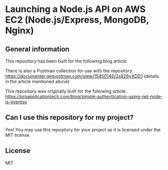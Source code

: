 # Launching a Node.js API on AWS EC2 (Node.js/Express, MongoDB, Nginx)

## General information

This repository has been built for the following blog
article:

There is also a Postman collection for use with the
repository: https://documenter.getpostman.com/view/15450146/2s8Z6yXDD1 (details in the article mentioned above)

This repository was originally built for the following
article: https://proapplicationtech.com/blog/simple-authentication-using-jwt-node-js-express

## Can I use this repository for my project?

Yes! You may use this repository for your project as it is licensed under the MIT license.

## License

MIT